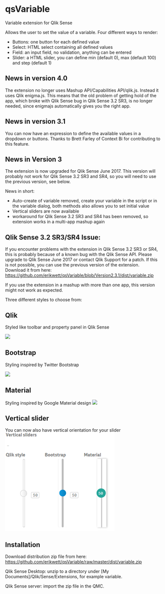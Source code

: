 # qsVariable
Variable extension for Qlik Sense

Allows the user to set the value of a variable.
Four different ways to render:
- Buttons: one button for each defined value
- Select: HTML select containing all defined values
- Field: an input field, no validation, anything can be entered
- Slider: a HTML slider, you can define min (default 0), max (default 100) and step (default 1)

## News in version 4.0
The extension no longer uses Mashup API/Capabilities API/qlik.js. Instead it uses Qlik enigma.js. This means that the old problem of getting hold of the app, which broke with Qlik Sense bug in Qlik Sense 3.2 SR3, is no longer needed, since enigmajs automatically gives you the right app.

## News in version 3.1
You can now have an expression to define the available values in a dropdown or buttons. Thanks to Brett Farley of Context Bi for contributing to this feature. 

## News in Version 3
The extension is now upgraded for Qlik Sense June 2017. This version will probably not work for Qlik Sense 3.2 SR3 and SR4, so you will need to use the previous version, see below.

News in short:
- Auto-create of variable removed, create your variable in the script or in the variable dialog, both methods also allows you to set initial value
- Vertical sliders are now available
- workaround for Qlik Sense 3.2 SR3 and SR4 has been removed, so extension works in a multi-app mashup again

## Qlik Sense 3.2 SR3/SR4 Issue:
If you encounter problems with the extension in Qlik Sense 3.2 SR3 or SR4, this is probably because of a known bug with the Qlik Sense API. Please upgrade to Qlik Sense June 2017 or contact Qlik Support for a patch. If this is not possible, you can use the previous version of the extension. Download it from here:
https://github.com/erikwett/qsVariable/blob/Version2.3.1/dist/variable.zip

If you use the extension in a mashup with more than one app, this version might not work as expected.

Three different styles to choose from:
## Qlik
Styled like toolbar and property panel in Qlik Sense

![](qsVariable.png)
## Bootstrap
Styling inspired by Twitter Bootstrap

![](qsVariableB.png)

## Material
Styling inspired by Google Material design
![](qsVariableM.png)

## Vertical slider
You can now also have vertical orientation for your slider
![](vertSlider.png)

## Installation
Download distribution zip file from here: https://github.com/erikwett/qsVariable/raw/master/dist/variable.zip

Qlik Sense Desktop: unzip to a directory under [My Documents]/Qlik/Sense/Extensions, for example variable.

Qlik Sense server: import the zip file in the QMC.
